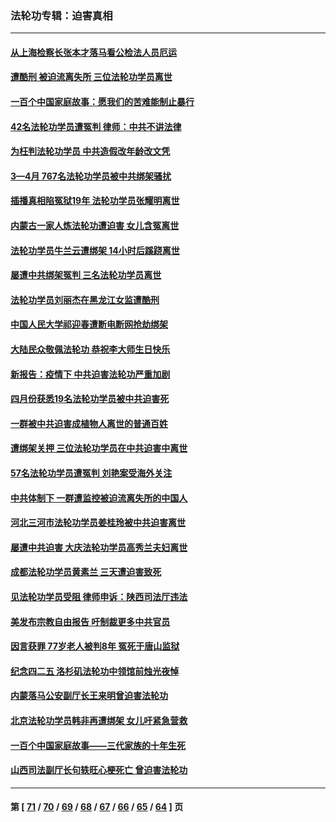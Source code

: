 ### 法轮功专辑：迫害真相
---
#### [从上海检察长张本才落马看公检法人员厄运](../../pages/nf4379/n13755011.md?06100430) 
#### [遭酷刑 被迫流离失所 三位法轮功学员离世](../../pages/nf4379/n13754229.md?06100430) 
#### [一百个中国家庭故事：愿我们的苦难能制止暴行](../../pages/nf4379/n13753117.md?06100430) 
#### [42名法轮功学员遭冤判 律师：中共不讲法律](../../pages/nf4379/n13753469.md?06100430) 
#### [为枉判法轮功学员 中共造假改年龄改文凭](../../pages/nf4379/n13752835.md?06100430) 
#### [3—4月 767名法轮功学员被中共绑架骚扰](../../pages/nf4379/n13732751.md?06100430) 
#### [插播真相陷冤狱19年 法轮功学员张耀明离世](../../pages/nf4379/n13748009.md?06100430) 
#### [内蒙古一家人炼法轮功遭迫害 女儿含冤离世](../../pages/nf4379/n13744475.md?06100430) 
#### [法轮功学员牛兰云遭绑架 14小时后蹊跷离世](../../pages/nf4379/n13744926.md?06100430) 
#### [屡遭中共绑架冤判 三名法轮功学员离世](../../pages/nf4379/n13743718.md?06100430) 
#### [法轮功学员刘丽杰在黑龙江女监遭酷刑](../../pages/nf4379/n13740915.md?06100430) 
#### [中国人民大学祁迎春遭断电断网抢劫绑架](../../pages/nf4379/n13730164.md?06100430) 
#### [大陆民众敬佩法轮功 恭祝李大师生日快乐](../../pages/nf4379/n13734669.md?06100430) 
#### [新报告：疫情下 中共迫害法轮功严重加剧](../../pages/nf4379/n13732612.md?06100430) 
#### [四月份获悉19名法轮功学员被中共迫害死](../../pages/nf4379/n13731456.md?06100430) 
#### [一群被中共迫害成植物人离世的普通百姓](../../pages/nf4379/n13730316.md?06100430) 
#### [遭绑架关押 三位法轮功学员在中共迫害中离世](../../pages/nf4379/n13727134.md?06100430) 
#### [57名法轮功学员遭冤判 刘艳案受海外关注](../../pages/nf4379/n13726210.md?06100430) 
#### [中共体制下 一群遭监控被迫流离失所的中国人](../../pages/nf4379/n13725531.md?06100430) 
#### [河北三河市法轮功学员姜桂玲被中共迫害离世](../../pages/nf4379/n13724089.md?06100430) 
#### [屡遭中共迫害 大庆法轮功学员高秀兰夫妇离世](../../pages/nf4379/n13723307.md?06100430) 
#### [成都法轮功学员黄素兰 三天遭迫害致死](../../pages/nf4379/n13722817.md?06100430) 
#### [见法轮功学员受阻 律师申诉：陕西司法厅违法](../../pages/nf4379/n13720981.md?06100430) 
#### [美发布宗教自由报告 吁制裁更多中共官员](../../pages/nf4379/n13720670.md?06100430) 
#### [因言获罪 77岁老人被判8年 冤死于唐山监狱](../../pages/nf4379/n13718512.md?06100430) 
#### [纪念四二五 洛杉矶法轮功中领馆前烛光夜悼](../../pages/nf4379/n13719557.md?06100430) 
#### [内蒙落马公安副厅长王来明曾迫害法轮功](../../pages/nf4379/n13717744.md?06100430) 
#### [北京法轮功学员韩非再遭绑架 女儿吁紧急营救](../../pages/nf4379/n13717927.md?06100430) 
#### [一百个中国家庭故事——三代家族的十年生死](../../pages/nf4379/n13716313.md?06100430) 
#### [山西司法副厅长句轶旺心梗死亡 曾迫害法轮功](../../pages/nf4379/n13716878.md?06100430) 

---
#### 第 [ [71](./71.md?06100430) / [70](./70.md?06100430) / [69](./69.md?06100430) / [68](./68.md?06100430) / [67](./67.md?06100430) / [66](./66.md?06100430) / [65](./65.md?06100430) / [64](./64.md?06100430) ] 页
